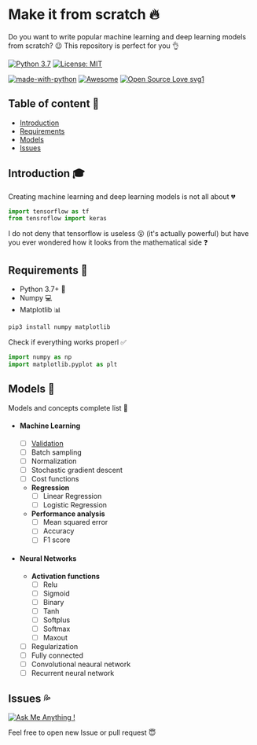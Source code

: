 # Make it from scratch :fire:

Do you want to write popular machine learning and deep learning models from
scratch? :wink: This repository is perfect for you :ok_hand:

[![Python 3.7](https://img.shields.io/badge/python-3.7-green.svg)](https://www.python.org/downloads/release/python-370/)
[![License: MIT](https://img.shields.io/badge/License-MIT-blue.svg)](https://opensource.org/licenses/MIT)

[![made-with-python](https://img.shields.io/badge/Made%20with-Python-1f425f.svg)](https://www.python.org/)
[![Awesome](https://cdn.rawgit.com/sindresorhus/awesome/d7305f38d29fed78fa85652e3a63e154dd8e8829/media/badge.svg)](https://github.com/sindresorhus/awesome)
[![Open Source Love svg1](https://badges.frapsoft.com/os/v1/open-source.svg?v=103)](https://github.com/ellerbrock/open-source-badges/)

## Table of content :bookmark_tabs:

-   [Introduction](#introduction-mortar_board)
-   [Requirements](#requirements-mega)
-   [Models](#models-rocket)
-   [Issues](#issues-sweat-drops)

## Introduction :mortar_board:

Creating machine learning and deep learning models is not all about :broken_heart:

```python
import tensorflow as tf
from tensroflow import keras
```

I do not deny that tensorflow is useless :open_mouth: (it's actually powerful) but have you ever wondered how it looks from the mathematical side :question:

## Requirements :mega:

-   Python 3.7+ :snake:
-   Numpy :computer:
-   Matplotlib :bar_chart:

```bash
pip3 install numpy matplotlib
```

Check if everything works properl :white_check_mark:

```python
import numpy as np
import matplotlib.pyplot as plt
```

## Models :rocket:

Models and concepts complete list :rainbow:

-   #### Machine Learning
    -   [ ] [Validation]("https://github.com/twrdyyy/make-it-from-scratch/tree/master/machine_learning/validation")
    -   [ ] Batch sampling
    -   [ ] Normalization
    -   [ ] Stochastic gradient descent
    -   [ ] Cost functions
    -   **Regression**
        -   [ ] Linear Regression
        -   [ ] Logistic Regression
    -   **Performance analysis**
        -   [ ] Mean squared error
        -   [ ] Accuracy
        -   [ ] F1 score
-   #### Neural Networks
    -   **Activation functions**
        -   [ ] Relu
        -   [ ] Sigmoid
        -   [ ] Binary
        -   [ ] Tanh
        -   [ ] Softplus
        -   [ ] Softmax
        -   [ ] Maxout
    -   [ ] Regularization
    -   [ ] Fully connected
    -   [ ] Convolutional neaural network
    -   [ ] Recurrent neural network

## Issues :sweat_drops:

[![Ask Me Anything !](https://img.shields.io/badge/Ask%20me-anything-1abc9c.svg)](https://GitHub.com/Naereen/ama)

Feel free to open new Issue or pull request :innocent:
